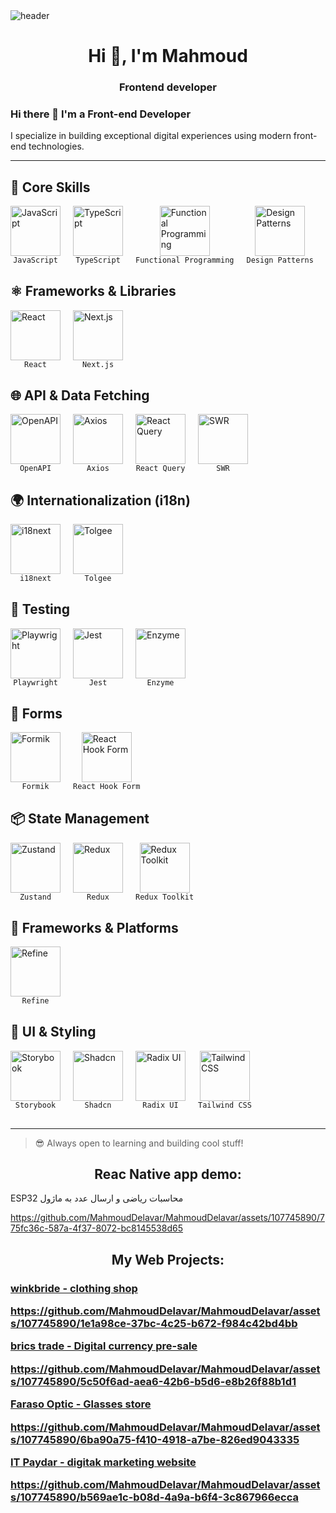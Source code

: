 <img src='https://user-images.githubusercontent.com/80781196/190216139-7697aa5a-c9a0-4bd6-80bf-3aca76a2e1c8.gif' alt='header' />

<h1 align="center">Hi 👋, I'm Mahmoud</h1>
<h3 align="center">Frontend developer</h3>


### Hi there 👋 I'm a Front-end Developer

I specialize in building exceptional digital experiences using modern front-end technologies.

---

## 🧠 Core Skills

<div align="left" style="display: flex; align-items: center; justify-content: flex-start; margin-bottom: 30px;">
  <div style="display: flex; flex-direction: column; align-items: center; margin-right: 20px;">
    <img src="https://img.shields.io/badge/JavaScript-F7DF1E?style=flat&logo=javascript&logoColor=black" width="80" height="80" style="object-fit: contain;" alt="JavaScript" />
    <code>JavaScript</code>
  </div>
  <div style="display: flex; flex-direction: column; align-items: center; margin-right: 20px;">
    <img src="https://img.shields.io/badge/TypeScript-3178C6?style=flat&logo=typescript&logoColor=white" width="80" height="80" style="object-fit: contain;" alt="TypeScript" />
    <code>TypeScript</code>
  </div>
  <div style="display: flex; flex-direction: column; align-items: center; margin-right: 20px;">
    <img src="https://img.shields.io/badge/Functional%20Programming-000000?style=flat" width="80" height="80" style="object-fit: contain;" alt="Functional Programming" />
    <code>Functional Programming</code>
  </div>
  <div style="display: flex; flex-direction: column; align-items: center;">
    <img src="https://img.shields.io/badge/Design%20Patterns-000000?style=flat" width="80" height="80" style="object-fit: contain;" alt="Design Patterns" />
    <code>Design Patterns</code>
  </div>
</div>

## ⚛️ Frameworks & Libraries

<div align="left" style="display: flex; align-items: center; justify-content: flex-start; margin-bottom: 30px;">
  <div style="display: flex; flex-direction: column; align-items: center; margin-right: 20px;">
    <img src="https://img.shields.io/badge/React-61DAFB?style=flat&logo=react&logoColor=black" width="80" height="80" style="object-fit: contain;" alt="React" />
    <code>React</code>
  </div>
  <div style="display: flex; flex-direction: column; align-items: center;">
    <img src="https://img.shields.io/badge/Next.js-000000?style=flat&logo=nextdotjs&logoColor=white" width="80" height="80" style="object-fit: contain;" alt="Next.js" />
    <code>Next.js</code>
  </div>
</div>

## 🌐 API & Data Fetching

<div align="left" style="display: flex; align-items: center; justify-content: flex-start; margin-bottom: 30px;">
  <div style="display: flex; flex-direction: column; align-items: center; margin-right: 20px;">
    <img src="https://img.shields.io/badge/OpenAPI-6BA539?style=flat&logo=openapiinitiative&logoColor=white" width="80" height="80" style="object-fit: contain;" alt="OpenAPI" />
    <code>OpenAPI</code>
  </div>
  <div style="display: flex; flex-direction: column; align-items: center; margin-right: 20px;">
    <img src="https://img.shields.io/badge/Axios-5A29E4?style=flat" width="80" height="80" style="object-fit: contain;" alt="Axios" />
    <code>Axios</code>
  </div>
  <div style="display: flex; flex-direction: column; align-items: center; margin-right: 20px;">
    <img src="https://img.shields.io/badge/React%20Query-FF4154?style=flat&logo=reactquery&logoColor=white" width="80" height="80" style="object-fit: contain;" alt="React Query" />
    <code>React Query</code>
  </div>
  <div style="display: flex; flex-direction: column; align-items: center;">
    <img src="https://img.shields.io/badge/SWR-000000?style=flat" width="80" height="80" style="object-fit: contain;" alt="SWR" />
    <code>SWR</code>
  </div>
</div>

## 🌍 Internationalization (i18n)

<div align="left" style="display: flex; align-items: center; justify-content: flex-start; margin-bottom: 30px;">
  <div style="display: flex; flex-direction: column; align-items: center; margin-right: 20px;">
    <img src="https://img.shields.io/badge/i18next-26A69A?style=flat" width="80" height="80" style="object-fit: contain;" alt="i18next" />
    <code>i18next</code>
  </div>
  <div style="display: flex; flex-direction: column; align-items: center;">
    <img src="https://img.shields.io/badge/Tolgee-F44E3B?style=flat" width="80" height="80" style="object-fit: contain;" alt="Tolgee" />
    <code>Tolgee</code>
  </div>
</div>

## 🧪 Testing

<div align="left" style="display: flex; align-items: center; justify-content: flex-start; margin-bottom: 30px;">
  <div style="display: flex; flex-direction: column; align-items: center; margin-right: 20px;">
    <img src="https://img.shields.io/badge/Playwright-2EAD33?style=flat" width="80" height="80" style="object-fit: contain;" alt="Playwright" />
    <code>Playwright</code>
  </div>
  <div style="display: flex; flex-direction: column; align-items: center; margin-right: 20px;">
    <img src="https://img.shields.io/badge/Jest-C21325?style=flat&logo=jest&logoColor=white" width="80" height="80" style="object-fit: contain;" alt="Jest" />
    <code>Jest</code>
  </div>
  <div style="display: flex; flex-direction: column; align-items: center;">
    <img src="https://img.shields.io/badge/Enzyme-663399?style=flat" width="80" height="80" style="object-fit: contain;" alt="Enzyme" />
    <code>Enzyme</code>
  </div>
</div>

## 🧾 Forms

<div align="left" style="display: flex; align-items: center; justify-content: flex-start; margin-bottom: 30px;">
  <div style="display: flex; flex-direction: column; align-items: center; margin-right: 20px;">
    <img src="https://img.shields.io/badge/Formik-EF6262?style=flat" width="80" height="80" style="object-fit: contain;" alt="Formik" />
    <code>Formik</code>
  </div>
  <div style="display: flex; flex-direction: column; align-items: center;">
    <img src="https://img.shields.io/badge/React%20Hook%20Form-EC5990?style=flat" width="80" height="80" style="object-fit: contain;" alt="React Hook Form" />
    <code>React Hook Form</code>
  </div>
</div>

## 📦 State Management

<div align="left" style="display: flex; align-items: center; justify-content: flex-start; margin-bottom: 30px;">
  <div style="display: flex; flex-direction: column; align-items: center; margin-right: 20px;">
    <img src="https://img.shields.io/badge/Zustand-000000?style=flat" width="80" height="80" style="object-fit: contain;" alt="Zustand" />
    <code>Zustand</code>
  </div>
  <div style="display: flex; flex-direction: column; align-items: center; margin-right: 20px;">
    <img src="https://img.shields.io/badge/Redux-764ABC?style=flat&logo=redux&logoColor=white" width="80" height="80" style="object-fit: contain;" alt="Redux" />
    <code>Redux</code>
  </div>
  <div style="display: flex; flex-direction: column; align-items: center;">
    <img src="https://img.shields.io/badge/Redux%20Toolkit-764ABC?style=flat" width="80" height="80" style="object-fit: contain;" alt="Redux Toolkit" />
    <code>Redux Toolkit</code>
  </div>
</div>

## 🚀 Frameworks & Platforms

<div align="left" style="display: flex; align-items: center; justify-content: flex-start; margin-bottom: 30px;">
  <div style="display: flex; flex-direction: column; align-items: center;">
    <img src="https://img.shields.io/badge/Refine-6C47FF?style=flat" width="80" height="80" style="object-fit: contain;" alt="Refine" />
    <code>Refine</code>
  </div>
</div>

## 🧩 UI & Styling

<div align="left" style="display: flex; align-items: center; justify-content: flex-start; margin-bottom: 30px;">
  <div style="display: flex; flex-direction: column; align-items: center; margin-right: 20px;">
    <img src="https://img.shields.io/badge/Storybook-FF4785?style=flat&logo=storybook&logoColor=white" width="80" height="80" style="object-fit: contain;" alt="Storybook" />
    <code>Storybook</code>
  </div>
  <div style="display: flex; flex-direction: column; align-items: center; margin-right: 20px;">
    <img src="https://img.shields.io/badge/Shadcn-000000?style=flat" width="80" height="80" style="object-fit: contain;" alt="Shadcn" />
    <code>Shadcn</code>
  </div>
  <div style="display: flex; flex-direction: column; align-items: center; margin-right: 20px;">
    <img src="https://img.shields.io/badge/Radix%20UI-ffffff?style=flat" width="80" height="80" style="object-fit: contain;" alt="Radix UI" />
    <code>Radix UI</code>
  </div>
  <div style="display: flex; flex-direction: column; align-items: center;">
    <img src="https://img.shields.io/badge/Tailwind%20CSS-38B2AC?style=flat&logo=tailwindcss&logoColor=white" width="80" height="80" style="object-fit: contain;" alt="Tailwind CSS" />
    <code>Tailwind CSS</code>
  </div>
</div>

---

> 😎 Always open to learning and building cool stuff!
 <h2 align="center">Reac Native app demo:</h2>
 <p>  ESP32 محاسبات ریاضی  و ارسال عدد به ماژول   </p>
 
 https://github.com/MahmoudDelavar/MahmoudDelavar/assets/107745890/775fc36c-587a-4f37-8072-bc8145538d65

 
 <h2 align="center">My Web Projects:</h2>
 
  <a href='https://winkbride.ir' target="_blank" rel="noreferrer" ><h3 align='left'>winkbride - clothing shop </a>

  https://github.com/MahmoudDelavar/MahmoudDelavar/assets/107745890/1e1a98ce-37bc-4c25-b672-f984c42bd4bb

 <a href='https://bricstrade.net' target="_blank" rel="noreferrer" > brics trade - Digital currency pre-sale</a>
 
 https://github.com/MahmoudDelavar/MahmoudDelavar/assets/107745890/5c50f6ad-aea6-42b6-b5d6-e8b26f88b1d1


 <a href='https://www.farasoooptic.ir' target="_blank" rel="noreferrer" >Faraso Optic - Glasses store </a>
 
 https://github.com/MahmoudDelavar/MahmoudDelavar/assets/107745890/6ba90a75-f410-4918-a7be-826ed9043335

 <a href='https://www.itpaydar.com' target="_blank" rel="noreferrer" >IT Paydar - digitak marketing website </a>
 
 https://github.com/MahmoudDelavar/MahmoudDelavar/assets/107745890/b569ae1c-b08d-4a9a-b6f4-3c867966ecca
